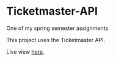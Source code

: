 # Ticketmaster-API

One of my spring semester assignments.

This project uses the Ticketmaster API.

Live view [here](https://event-api.holmbakken.com).
